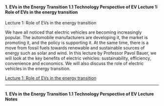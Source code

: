 #### 1. EVs in the Energy Transition   1.1 Technology Perspective of EV   Lecture 1: Role of EVs in the energy transition

Lecture 1: Role of EVs in the energy transition

We have all noticed that electric vehicles are becoming increasingly popular. The automobile manufacturers are developing it, the market is promoting it, and the policy is supporting it. At the same time, there is a move from fossil fuels towards renewable and sustainable sources of energy such as solar and wind. In this lecture by Professor Pavol Bauer, we will look at the key benefits of electric vehicles: sustainability, efficiency, convenience and economics. We will also discuss the role of electric vehicles in the energy transition.

[Lecture 1: Role of EVs in the energy transition](https://youtu.be/-a1a7yRhAv0)

---

#### 1. EVs in the Energy Transition   1.1 Technology Perspective of EV   Lecture Notes

